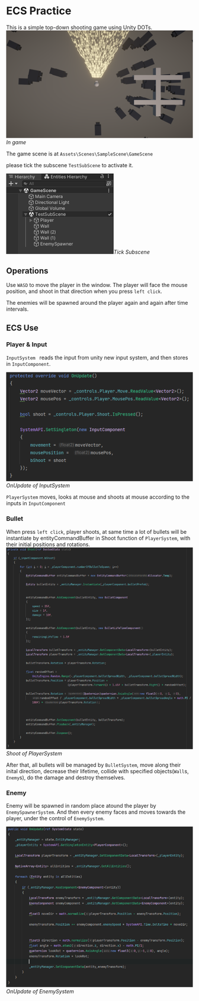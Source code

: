 # ECS Practice

This is a simple top-down shooting game using Unity DOTs.
![img](Misc/InGame.png "In game")*In game*  

The game scene is at ``Assets\Scenes\SampleScene\GameScene``

please tick the subscene ``TestSubScene`` to activate it.

![img](Misc/TickSubscene.png "Tick Subscene")*Tick Subscene*  

## Operations

Use ```WASD``` to move the player in the window. The player will face the mouse position, and shoot in that direction when you press ```left click```.

The enemies will be spawned around the player again and again after time intervals.

## ECS Use

### Player & Input
``InputSystem `` reads the input from unity new input system, and then stores in ``InputComponent``.

![img](Misc/InputOnUpdate.png "OnUpdate of InputSystem")*OnUpdate of InputSystem*  

``PlayerSystem`` moves, looks at mouse and shoots at mouse according to the inputs in ``InputComponent``

### Bullet
When press ```left click```, player shoots, at same time a lot of bullets will be instantiate by entityCommandBuffer in Shoot function of ``PlayerSystem``, with their initial positions and rotations.
![img](Misc/Shoot.png "Shoot of PlayerSystem")*Shoot of PlayerSystem*  

After that, all bullets will be managed by ``BulletSystem``, move along their inital direction, decrease their lifetime, collide with specified objects(```Wall```s, ```Enemy```s), do the damage and destroy themselves.

### Enemy
Enemy will be spawned in random place atound the player by ``EnemySpawnerSystem``.
And then every enemy faces and moves towards the player, under the control of ``EnemySystem``.

![img](Misc/OnUpdateEnemy.png "OnUpdate of EnemySystem")*OnUpdate of EnemySystem* 